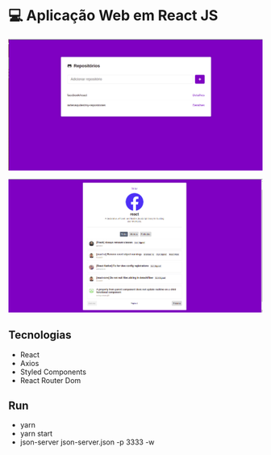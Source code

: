 # :computer: Aplicação Web em React JS 

![Cena 01](image-01.png)

![Cena 01](image-02.png)

## Tecnologias

 - React
 - Axios
 - Styled Components
 - React Router Dom

## Run

 - yarn
 - yarn start
 - json-server json-server.json -p 3333 -w
